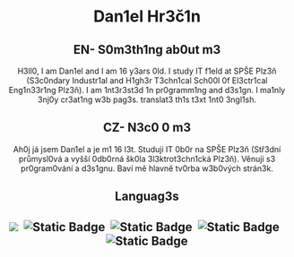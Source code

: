 <h1 align="center">Dan1el Hr3č1n</h1>
<h2 align="center">EN- S0m3th1ng ab0ut m3</h2>
<p align="center">H3ll0, I am Dan1el and I am 16 y3ars 0ld. I study IT f1eld at SPŠE Plz3ň (S3c0ndary Industr1al and H1gh3r T3chn1cal Sch00l 0f El3ctr1cal Eng1n33r1ng Plz3ň). I am 1nt3r3st3d 1n pr0gramm1ng and d3s1gn. I ma1nly 3nj0y cr3at1ng w3b pag3s. translat3 th1s t3xt 1nt0 3ngl1sh.</p>
<h2 align="center">CZ- N3c0 0 m3</h2>
<p align="center">Ah0j já jsem Dan1el a je m1 16 l3t. Studuji IT 0b0r na SPŠE Plz3ň (Stř3dní průmysl0vá a vyšší 0db0rná šk0la 3l3ktrot3chn1cká Plz3ň). Věnuji s3 pr0gram0vání a d3s1gnu. Baví mě hlavně tv0rba w3b0vých strán3k.</p>
<h2 align="center">Languag3s<h2>
<div align="center">
<img src="https://img.shields.io/badge/HTML-rgb(240%2C%20110%2C%2035)">&nbsp;&nbsp;<img alt="Static Badge" src="https://img.shields.io/badge/CSS-rgb(0%2C%2020%2C%20220)">&nbsp;&nbsp;<img alt="Static Badge" src="https://img.shields.io/badge/JavaScript-rgb(240%2C%20232%2C%200)">&nbsp;&nbsp;<img alt="Static Badge" src="https://img.shields.io/badge/Java-rgb(255%2C%20191%2C%20100)">&nbsp;&nbsp;<img alt="Static Badge" src="https://img.shields.io/badge/Python-rgb(0%2C%20193%2C%20255)">
</div>
